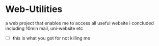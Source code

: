 # Web-Utilities
a web project that enables me to access all useful website i concluded including 10min mail, uni-website etc 

- [ ] this is what you got for not killing me